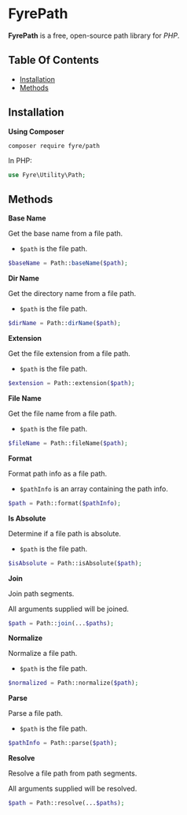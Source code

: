 # FyrePath

**FyrePath** is a free, open-source path library for *PHP*.


## Table Of Contents
- [Installation](#installation)
- [Methods](#methods)



## Installation

**Using Composer**

```
composer require fyre/path
```

In PHP:

```php
use Fyre\Utility\Path;
```


## Methods

**Base Name**

Get the base name from a file path.

- `$path` is the file path.

```php
$baseName = Path::baseName($path);
```

**Dir Name**

Get the directory name from a file path.

- `$path` is the file path.

```php
$dirName = Path::dirName($path);
```

**Extension**

Get the file extension from a file path.

- `$path` is the file path.

```php
$extension = Path::extension($path);
```

**File Name**

Get the file name from a file path.

- `$path` is the file path.

```php
$fileName = Path::fileName($path);
```

**Format**

Format path info as a file path.

- `$pathInfo` is an array containing the path info.

```php
$path = Path::format($pathInfo);
```

**Is Absolute**

Determine if a file path is absolute.

- `$path` is the file path.

```php
$isAbsolute = Path::isAbsolute($path);
```

**Join**

Join path segments.

All arguments supplied will be joined.

```php
$path = Path::join(...$paths);
```

**Normalize**

Normalize a file path.

- `$path` is the file path.

```php
$normalized = Path::normalize($path);
```

**Parse**

Parse a file path.

- `$path` is the file path.

```php
$pathInfo = Path::parse($path);
```

**Resolve**

Resolve a file path from path segments.

All arguments supplied will be resolved.

```php
$path = Path::resolve(...$paths);
```